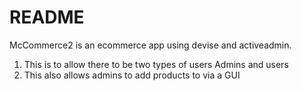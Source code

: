 # README

McCommerce2 is an ecommerce app using devise and activeadmin.
1. This is to allow there to be two types of users Admins and users
2. This also allows admins to add products to via a GUI
